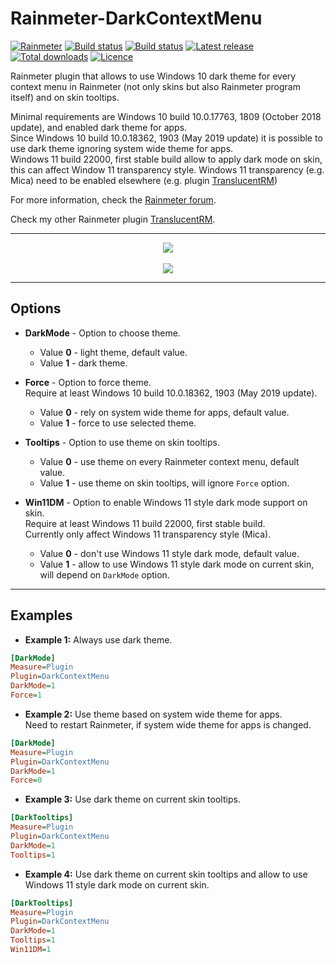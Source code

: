 # Rainmeter-DarkContextMenu

[![Rainmeter](https://img.shields.io/badge/Rainmeter-Plugin-blue.svg?&logo=rainmeter)](https://www.rainmeter.net)
[![Build status](https://img.shields.io/github/workflow/status/ozone10/Rainmeter-DarkContextMenu/Build/master?logo=Github)](https://github.com/ozone10/Rainmeter-DarkContextMenu/actions)
[![Build status](https://img.shields.io/appveyor/ci/ozone10/Rainmeter-DarkContextMenu/master?logo=Appveyor)](https://ci.appveyor.com/project/ozone10/rainmeter-darkcontextmenu/branch/master)
[![Latest release](https://img.shields.io/github/v/release/ozone10/Rainmeter-DarkContextMenu?include_prereleases)](https://github.com/ozone10/Rainmeter-DarkContextMenu/releases/latest)
[![Total downloads](https://img.shields.io/github/downloads/ozone10/Rainmeter-DarkContextMenu/total.svg)](https://github.com/ozone10/Rainmeter-DarkContextMenu/releases)
[![Licence](https://img.shields.io/github/license/ozone10/Rainmeter-DarkContextMenu?color=9cf)](https://www.gnu.org/licenses/gpl-3.0.en.html)

Rainmeter plugin that allows to use Windows 10 dark theme for every context menu in Rainmeter (not only skins but also Rainmeter program itself) and on skin tooltips.

Minimal requirements are Windows 10 build 10.0.17763, 1809 (October 2018 update), and enabled dark theme for apps.  
Since Windows 10 build 10.0.18362, 1903 (May 2019 update) it is possible to use dark theme ignoring system wide theme for apps.  
Windows 11 build 22000, first stable build allow to apply dark mode on skin, this can affect Window 11 transparency style. Windows 11 transparency (e.g. Mica) need to be enabled elsewhere (e.g. plugin [TranslucentRM](https://github.com/ozone10/Rainmeter-TranslucentRM))

For more information, check the [Rainmeter forum](https://forum.rainmeter.net/viewtopic.php?f=128&t=33028).

Check my other Rainmeter plugin [TranslucentRM](https://github.com/ozone10/Rainmeter-TranslucentRM).

* * *

<p align="center">
  <img src="https://i.imgur.com/3gbFxfI.png">
  <br><br>
  <img src="https://i.imgur.com/SIAmcZY.png">
</p>

* * *

## Options

- **DarkMode** - Option to choose theme.

  - Value **0** - light theme, default value.
  - Value **1** - dark theme.

- **Force** - Option to force theme.  
    Require at least Windows 10 build 10.0.18362, 1903 (May 2019 update).

  - Value **0** - rely on system wide theme for apps, default value.
  - Value **1** - force to use selected theme.

- **Tooltips** - Option to use theme on skin tooltips.
  - Value **0** - use theme on every Rainmeter context menu, default value.
  - Value **1** - use theme on skin tooltips, will ignore `Force` option.

- **Win11DM** - Option to enable Windows 11 style dark mode support on skin.  
    Require at least Windows 11 build 22000, first stable build.  
    Currently only affect Windows 11 transparency style (Mica).

  - Value **0** - don't use Windows 11 style dark mode, default value.
  - Value **1** - allow to use Windows 11 style dark mode on current skin, will depend on `DarkMode` option.

* * *

## Examples

- **Example 1:**
    Always use dark theme.

```ini
[DarkMode]
Measure=Plugin
Plugin=DarkContextMenu
DarkMode=1
Force=1
```

- **Example 2:**
    Use theme based on system wide theme for apps.  
    Need to restart Rainmeter, if system wide theme for apps is changed.

```ini
[DarkMode]
Measure=Plugin
Plugin=DarkContextMenu
DarkMode=1
Force=0
```

- **Example 3:**
    Use dark theme on current skin tooltips.  

```ini
[DarkTooltips]
Measure=Plugin
Plugin=DarkContextMenu
DarkMode=1
Tooltips=1
```

- **Example 4:**
    Use dark theme on current skin tooltips and allow to use Windows 11 style dark mode on current skin.  

```ini
[DarkTooltips]
Measure=Plugin
Plugin=DarkContextMenu
DarkMode=1
Tooltips=1
Win11DM=1
```
